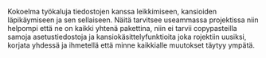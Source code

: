 Kokoelma työkaluja tiedostojen kanssa leikkimiseen, kansioiden läpikäymiseen ja sen sellaiseen.
Näitä tarvitsee useammassa projektissa niin helpompi että ne on kaikki yhtenä pakettina, niin ei tarvii copypasteilla samoja asetustiedostoja ja kansiokäsittelyfunktioita joka rojektiin uusiksi, korjata yhdessä ja ihmetellä että minne kaikkialle muutokset täytyy ympätä.
